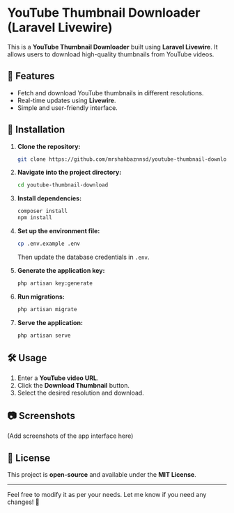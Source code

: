 # YouTube Thumbnail Downloader (Laravel Livewire)

This is a **YouTube Thumbnail Downloader** built using **Laravel Livewire**. It allows users to download high-quality thumbnails from YouTube videos.

## 🚀 Features
- Fetch and download YouTube thumbnails in different resolutions.
- Real-time updates using **Livewire**.
- Simple and user-friendly interface.

## 📌 Installation

1. **Clone the repository:**
   ```sh
   git clone https://github.com/mrshahbaznnsd/youtube-thumbnail-download.git
   ```
2. **Navigate into the project directory:**
   ```sh
   cd youtube-thumbnail-download
   ```
3. **Install dependencies:**
   ```sh
   composer install
   npm install
   ```
4. **Set up the environment file:**
   ```sh
   cp .env.example .env
   ```
   Then update the database credentials in `.env`.

5. **Generate the application key:**
   ```sh
   php artisan key:generate
   ```

6. **Run migrations:**
   ```sh
   php artisan migrate
   ```

7. **Serve the application:**
   ```sh
   php artisan serve
   ```

## 🛠 Usage
1. Enter a **YouTube video URL**.
2. Click the **Download Thumbnail** button.
3. Select the desired resolution and download.

## 📷 Screenshots
(Add screenshots of the app interface here)

## 📜 License
This project is **open-source** and available under the **MIT License**.

---

Feel free to modify it as per your needs. Let me know if you need any changes! 🚀
